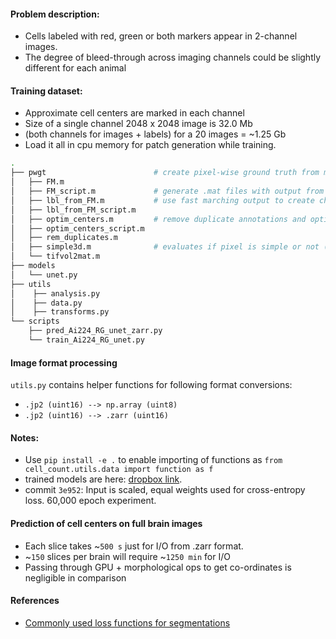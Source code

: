 #### Problem description:

 - Cells labeled with red, green or both markers appear in 2-channel images.
 - The degree of bleed-through across imaging channels could be slightly different for each animal
 
#### Training dataset:
 - Approximate cell centers are marked in each channel
 - Size of a single channel 2048 x 2048 image is 32.0 Mb
 - (both channels for images + labels) for a 20 images = ~1.25 Gb 
 - Load it all in cpu memory for patch generation while training.
 
```bash
.
├── pwgt                        # create pixel-wise ground truth from manual cell center annotations
│   ├── FM.m
│   ├── FM_script.m             # generate .mat files with output from fast marching based segmentation algorithm
│   ├── lbl_from_FM.m           # use fast marching output to create channel-wise, pixel-wise label maps
│   ├── lbl_from_FM_script.m    
│   ├── optim_centers.m         # remove duplicate annotations and optimize cell center position
│   ├── optim_centers_script.m
│   ├── rem_duplicates.m
│   ├── simple3d.m              # evaluates if pixel is simple or not (digital topology)
│   └── tifvol2mat.m
├── models 
│   └── unet.py
├── utils
│    ├── analysis.py
│    ├── data.py
│    ├── transforms.py
└── scripts 
    ├── pred_Ai224_RG_unet_zarr.py
    └── train_Ai224_RG_unet.py
```

#### Image format processing
`utils.py` contains helper functions for following format conversions:
 - `.jp2 (uint16) --> np.array (uint8)`
 - `.jp2 (uint16) --> .zarr (uint16)`

#### Notes:

 - Use `pip install -e .` to enable importing of functions as `from cell_count.utils.data import function as f`
 - trained models are here: [dropbox link](https://www.dropbox.com/sh/19qthlltaq92431/AAAlpO_fFAH5eorzfY60q3_Ja?dl=0).
 - commit `3e952`: Input is scaled, equal weights used for cross-entropy loss. 60,000 epoch experiment.

#### Prediction of cell centers on full brain images
 - Each slice takes ~`500 s` just for I/O from .zarr format. 
 - ~`150` slices per brain will require ~`1250 min` for I/O
 - Passing through GPU + morphological ops to get co-ordinates is negligible in comparison

#### References
 - [Commonly used loss functions for segmentations](https://github.com/JunMa11/SegLoss/tree/master/losses_pytorch)


